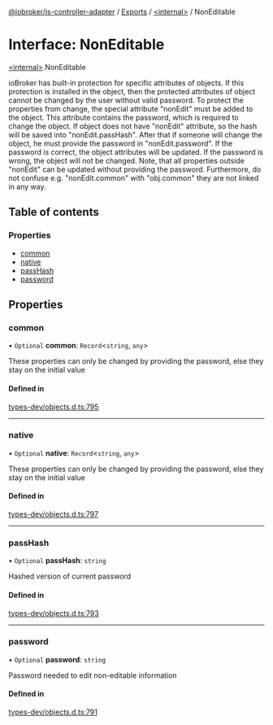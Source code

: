 [@iobroker/js-controller-adapter](../README.md) / [Exports](../modules.md) / [\<internal\>](../modules/internal_.md) / NonEditable

# Interface: NonEditable

[\<internal\>](../modules/internal_.md).NonEditable

ioBroker has built-in protection for specific attributes of objects. If this protection is installed in the object, then the protected attributes of object cannot be changed by the user without valid password.
To protect the properties from change, the special attribute "nonEdit" must be added to the object. This attribute contains the password, which is required to change the object.
If object does not have "nonEdit" attribute, so the hash will be saved into "nonEdit.passHash". After that if someone will change the object, he must provide the password in "nonEdit.password".
If the password is correct, the object attributes will be updated. If the password is wrong, the object will not be changed.
Note, that all properties outside "nonEdit" can be updated without providing the password. Furthermore, do not confuse e.g. "nonEdit.common" with "obj.common" they are not linked in any way.

## Table of contents

### Properties

- [common](internal_.NonEditable.md#common)
- [native](internal_.NonEditable.md#native)
- [passHash](internal_.NonEditable.md#passhash)
- [password](internal_.NonEditable.md#password)

## Properties

### common

• `Optional` **common**: `Record`\<`string`, `any`\>

These properties can only be changed by providing the password, else they stay on the initial value

#### Defined in

[types-dev/objects.d.ts:795](https://github.com/ioBroker/ioBroker.js-controller/blob/819f1976e/packages/types-dev/objects.d.ts#L795)

___

### native

• `Optional` **native**: `Record`\<`string`, `any`\>

These properties can only be changed by providing the password, else they stay on the initial value

#### Defined in

[types-dev/objects.d.ts:797](https://github.com/ioBroker/ioBroker.js-controller/blob/819f1976e/packages/types-dev/objects.d.ts#L797)

___

### passHash

• `Optional` **passHash**: `string`

Hashed version of current password

#### Defined in

[types-dev/objects.d.ts:793](https://github.com/ioBroker/ioBroker.js-controller/blob/819f1976e/packages/types-dev/objects.d.ts#L793)

___

### password

• `Optional` **password**: `string`

Password needed to edit non-editable information

#### Defined in

[types-dev/objects.d.ts:791](https://github.com/ioBroker/ioBroker.js-controller/blob/819f1976e/packages/types-dev/objects.d.ts#L791)
